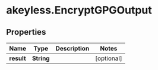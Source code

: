 # akeyless.EncryptGPGOutput

## Properties

Name | Type | Description | Notes
------------ | ------------- | ------------- | -------------
**result** | **String** |  | [optional] 


